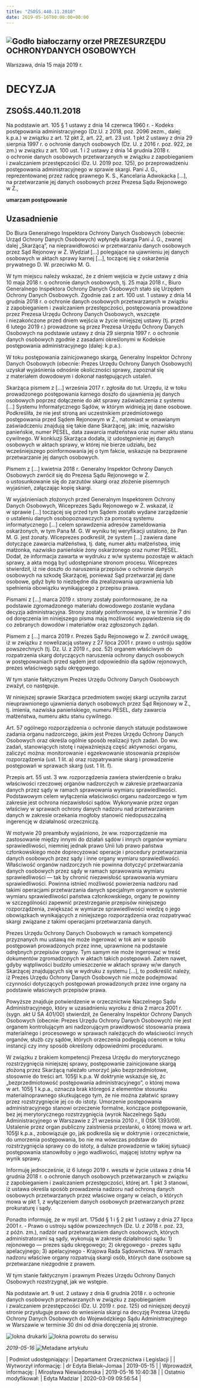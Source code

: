 ```yaml
---
title: "ZSOŚS.440.11.2018"
date: 2019-05-16T00:00:00+00:00
---
```



![Godło białoczarny orzeł](/bundles/app/img/orzeł2.png)
PREZESURZĘDU OCHRONYDANYCH OSOBOWYCH
------------------------------------




 Warszawa, dnia 15
 maja
 2019 r.
 


 DECYZJA
=========


ZSOŚS.440.11.2018
-----------------


Na podstawie art. 105 § 1 ustawy z dnia 14 czerwca 1960 r. - Kodeks postępowania administracyjnego (Dz.U. z 2018, poz. 2096 zezm., dalej: k.p.a.) w związku z art. 12 pkt 2, art. 22, art. 23 ust. 1 pkt 2 ustawy z dnia 29 sierpnia 1997 r. o ochronie danych osobowych (Dz. U. z 2016 r. poz. 922, ze zm.) w związku z art. 100 ust. 1 i 2 ustawy z dnia 14 grudnia 2018 r. o ochronie danych osobowych przetwarzanych w związku z zapobieganiem i zwalczaniem przestępczości (Dz. U. 2019 poz. 125), po przeprowadzeniu postępowania administracyjnego w sprawie skargi. Pani J. G., reprezentowanej przez radcę prawnego K. S., Kancelaria Adwokacka [...], na przetwarzanie jej danych osobowych przez Prezesa Sądu Rejonowego w Ż.,


**umarzam postępowanie**


**Uzasadnienie**
----------------


Do Biura Generalnego Inspektora Ochrony Danych Osobowych (obecnie: Urząd Ochrony Danych Osobowych) wpłynęła skarga Pani J. G., zwanej dalej „Skarżącą”, na nieprawidłowości w przetwarzaniu danych osobowych przez Sąd Rejonowy w Ż. Wydział [...] polegające na ujawnieniu jej danych osobowych w aktach sprawy karnej [...], toczącej się z oskarżenia prywatnego D. W. przeciwko M. G.


W tym miejscu należy wskazać, że z dniem wejścia w życie ustawy z dnia 10 maja 2018 r. o ochronie danych osobowych, tj. 25 maja 2018 r., Biuro Generalnego Inspektora Ochrony Danych Osobowych stało się Urzędem Ochrony Danych Osobowych. Zgodnie zaś z art. 100 ust. 1 ustawy z dnia 14 grudnia 2018 r. o ochronie danych osobowych przetwarzanych w związku z zapobieganiem i zwalczaniem przestępczości, postępowania prowadzone przez Prezesa Urzędu Ochrony Danych Osobowych, wszczęte i niezakończone przed dniem wejścia w życie niniejszej ustawy (tj. przed 6 lutego 2019 r.) prowadzone są przez Prezesa Urzędu Ochrony Danych Osobowych na podstawie ustawy z dnia 29 sierpnia 1997 r. o ochronie danych osobowych zgodnie z zasadami określonymi w Kodeksie postępowania administracyjnego (dalej: k.p.a.).


W toku postępowania zainicjowanego skargą, Generalny Inspektor Ochrony Danych Osobowych (obecnie: Prezes Urzędu Ochrony Danych Osobowych) uzyskał wyjaśnienia odnośnie okoliczności sprawy, zapoznał się z materiałem dowodowym i dokonał następujących ustaleń.


Skarżąca pismem z [...] września 2017 r. zgłosiła do tut. Urzędu, iż w toku prowadzonego postępowania karnego doszło do ujawnienia jej danych osobowych poprzez dołączenie do akt sprawy zaświadczenia z systemu [...] Systemu Informatycznego Sądów, w którym widnieją jej dane osobowe. Podkreśliła, że nie jest stroną ani uczestnikiem przedmiotowego postępowania przed Sądem Rejonowym w Ż., natomiast w omawianym zaświadczeniu znajdują się takie dane Skarżącej, jak: imię, nazwisko panieńskie, numer PESEL, data zawarcia małżeństwa oraz numer aktu stanu cywilnego. W konkluzji Skarżąca dodała, iż udostępnienie jej danych osobowych w aktach sprawy, w której nie bierze udziału, bez wcześniejszego poinformowania jej o tym fakcie, wskazuje na bezprawne przetwarzanie jej danych osobowych.


Pismem z [...] kwietnia 2018 r. Generalny Inspektor Ochrony Danych Osobowych zwrócił się do Prezesa Sądu Rejonowego w Ż. o ustosunkowanie się do zarzutów skargi oraz złożenie pisemnych wyjaśnień, załączając kopię skargi.


W wyjaśnieniach złożonych przed Generalnym Inspektorem Ochrony Danych Osobowych, Wiceprezes Sądu Rejonowego w Ż. wskazał, iż w sprawie [...] toczącej się przed tym Sądem zostało wydane zarządzenie o ustaleniu danych osobopoznawczych za pomocą systemu informatycznego [...] celem sprawdzenia adresów zameldowania oskarżonych, w tym Pana M. G. W wyniku tej weryfikacji ustalono, że Pan M. G. jest żonaty. Wiceprezes podkreślił, że system [...] zawiera dane dotyczące zawarcia małżeństwa, tj. datę, numer aktu małżeństwa, imię małżonka, nazwisko panieńskie żony oskarżonego oraz numer PESEL. Dodał, że informacja zawarta w wydruku z w/w systemu pozostaje w aktach sprawy, a akta mogą być udostępniane stronom procesu. Wiceprezes stwierdził, iż nie doszło do naruszenia przepisów o ochronie danych osobowych na szkodę Skarżącej, ponieważ Sąd przetwarzał jej dane osobowe, gdyż było to niezbędne dla zrealizowania uprawnienia lub spełnienia obowiązku wynikającego z przepisu prawa.


Pismami z [...] marca 2019 r. strony zostały poinformowane, że na podstawie zgromadzonego materiału dowodowego zostanie wydana decyzja administracyjna. Strony zostały poinformowane, iż w terminie 7 dni od doręczenia im niniejszego pisma mają możliwość wypowiedzenia się do co zebranych dowodów i materiałów oraz zgłoszonych żądań.


Pismem z [...] marca 2019 r. Prezes Sądu Rejonowego w Ż. zwrócił uwagę, iż w związku z nowelizacją ustawy z 27 lipca 2001 r. prawo o ustroju sądów powszechnych (tj. Dz. U. z 2019 r., poz. 52) organem właściwym do rozpatrzenia skarg dotyczących naruszenia ochrony danych osobowych w postępowaniach przed sądem jest odpowiednio dla sądów rejonowych, prezes właściwego sądu okręgowego.


W tym stanie faktycznym Prezes Urzędu Ochrony Danych Osobowych zważył, co następuje.


W niniejszej sprawie Skarżąca przedmiotem swojej skargi uczyniła zarzut nieuprawnionego ujawnienia danych osobowych przez Sąd Rejonowy w Ż., tj. imienia, nazwiska panieńskiego, numeru PESEL, daty zawarcia małżeństwa, numeru aktu stanu cywilnego.


Art. 57 ogólnego rozporządzenia o ochronie danych statuuje podstawowe zadania organu nadzorczego, jakim jest Prezes Urzędu Ochrony Danych Osobowych oraz określa ogólnie sposób realizacji tych zadań. Do ww. zadań, stanowiących istotę i najważniejszą część aktywności organu, zaliczyć można: monitorowanie i egzekwowanie stosowania przepisów rozporządzenia (ust. 1 lit. a) oraz rozpatrywanie skarg i prowadzenie postępowań w sprawach skarg (ust. 1 lit. f).


Przepis art. 55 ust. 3 ww. rozporządzenia zawiera stwierdzenie o braku właściwości rzeczowej organów nadzorczych w zakresie przetwarzania danych przez sądy w ramach sprawowania wymiaru sprawiedliwości. Podstawowym celem wyłączenia właściwości organu nadzorczego w tym zakresie jest ochrona niezawisłości sądów. Wykonywanie przez organ właściwy w sprawach ochrony danych nadzoru nad przetwarzaniem danych w zakresie orzekania mogłoby stanowić niedopuszczalną ingerencję w działalność orzeczniczą.


W motywie 20 preambuły wyjaśniono, że ww. rozporządzenie ma zastosowanie między innymi do działań sądów i innych organów wymiaru sprawiedliwości, niemniej jednak prawo Unii lub prawo państwa członkowskiego może doprecyzować operacje i procedury przetwarzania danych osobowych przez sądy i inne organy wymiaru sprawiedliwości. Właściwość organów nadzorczych nie powinna dotyczyć przetwarzania danych osobowych przez sądy w ramach sprawowania wymiaru sprawiedliwości — tak by chronić niezawisłość sprawowania wymiaru sprawiedliwości. Powinna istnieć możliwość powierzenia nadzoru nad takimi operacjami przetwarzania danych specjalnym organom w systemie wymiaru sprawiedliwości państwa członkowskiego, organy te powinny w szczególności zapewnić przestrzeganie przepisów niniejszego rozporządzenia, zwiększać w wymiarze sprawiedliwości wiedzę o jego obowiązkach wynikających z niniejszego rozporządzenia oraz rozpatrywać skargi związane z takimi operacjami przetwarzania danych.


Prezes Urzędu Ochrony Danych Osobowych w ramach kompetencji przyznanych mu ustawą nie może ingerować w tok ani w sposób postępowań prowadzonych przez inne, uprawnione na podstawie odrębnych przepisów organy. Tym samym nie może ingerować w treść dokumentów zgromadzonych w aktach takich postępowań. Zatem nawet, gdyby wątpliwości budziło umieszczenie w aktach sprawy w/w danych Skarżącej znajdujących się w wydruku z systemu [...], to podkreślić należy, iż Prezes Urzędu Ochrony Danych Osobowych nie może podejmować czynności dotyczących postępowań prowadzonych przez inne organy na podstawie właściwych przepisów prawa.


Powyższe znajduje potwierdzenie w orzecznictwie Naczelnego Sądu Administracyjnego, który w uzasadnieniu wyroku z dnia 2 marca 2001 r. (sygn. akt U SA 401/00) stwierdził, że Generalny Inspektor Ochrony Danych Osobowych (obecnie: Prezes Urzędu Ochrony Danych Osobowych) nie jest organem kontrolującym ani nadzorującym prawidłowość stosowania prawa materialnego i procesowego w sprawach należących do właściwości innych organów, służb czy sądów, których orzeczenia podlegają ocenom w toku instancji czy inny sposób określony odpowiednimi procedurami.


W związku z brakiem kompetencji Prezesa Urzędu do merytorycznego rozstrzygnięcia niniejszej sprawy, postępowanie zainicjowane skargą złożoną przez Skarżącą należało umorzyć jako bezprzedmiotowe, stosownie do treści art. 105§l k.p.a. W doktrynie wskazuje się, żc „bezprzedmiotowość postępowania administracyjnego”, o której mowa w art. 105§ 1 k.p.a., oznacza brak któregoś z elementów stosunku materialnoprawnego skutkującego tym, że nie można załatwić sprawy przez rozstrzygnięcie jej co do istoty. Umorzenie postępowania administracyjnego stanowi orzeczenie formalne, kończące postępowanie, bez jej merytorycznego rozstrzygnięcia (wyrok Naczelnego Sądu Administracyjnego w Warszawie z 21 września 2010 r., II OSK 1393/09). Ustalenie przez organ publiczny zaistnienia przesłanki, o której mowa w art. 105§l k.p.a., zobowiązuje go, jak podkreśla się w doktrynie i orzecznictwie, do umorzenia postępowania, bo nie ma wówczas podstaw do rozstrzygnięcia sprawy co do istoty, a dalsze prowadzenie w takiej sytuacji postępowania stanowiłoby o jego wadliwości, mającej istotny wpływ na wynik sprawy.


Informuję jednocześnie, iż 6 lutego 2019 r. weszła w życie ustawa z dnia 14 grudnia 2018 r. o ochronie danych osobowych przetwarzanych w związku z zapobieganiem i zwalczaniem przestępczości, której art. 1 pkt 3 stanowi, iż ustawa określa sposób prowadzenia nadzoru nad ochroną danych osobowych przetwarzanych przez właściwe organy w celach, o których mowa w pkt 1, z wyłączeniem danych osobowych przetwarzanych przez prokuraturę i sądy.


Ponadto informuję, że w myśl art. 175dd § 1 i § 2 pkt 1 ustawy z dnia 27 lipca 2001 r. - Prawo o ustroju sądów powszechnych (Dz. U. z 2018 r. poz. 23, z późn. zm.), nadzór nad przetwarzaniem danych osobowych, których administratorami są sądy, wykonują w zakresie działalności sądu: 1) rejonowego — prezes sądu okręgowego; 2) okręgowego - prezes sądu apelacyjnego; 3) apelacyjnego - Krajowa Rada Sądownictwa. W ramach nadzoru właściwe organy rozpatrują skargi osób, których dane osobowe są przetwarzane niezgodnie z prawem.


W tym stanie faktycznym i prawnym Prezes Urzędu Ochrony Danych Osobowych rozstrzygnął, jak we wstępie.


Na podstawie art. 9 ust. 2 ustawy z dnia 6 grudnia 2018 r. o ochronie danych osobowych przetwarzanych w związku z zapobieganiem i zwalczaniem przestępczości (Dz. U. 2019 r. poz. 125) od niniejszej decyzji stronie przysługuje prawo do wniesienia skargi na decyzję Prezesa Urzędu Ochrony Danych Osobowych do Wojewódzkiego Sądu Administracyjnego w Warszawie w terminie 30 dni od dnia doręczenia jej stronie.



![Iokna drukarki](/bundles/app/img/ico/print.svg "Kliknij aby zobaczyć wersję do wydruku.")
![Iokna powrotu do serwisu](/bundles/app/img/ico/back.svg "Kliknij aby wrócić do normalnej wersji serwisu.")


*2019-05-16*
![Metadane artykułu](/bundles/app/img/metadane-s3.png "Metadane artykułu")




| Podmiot udostępniający: | Departament Orzecznictwa i Legislacji |
| Wytworzył informację: | dr Edyta Bielak–Jomaa | 2019-05-15 |
| Wprowadził‚ informację: | Mirosława Niewiadomska | 2019-05-16 10:40:38 |
| Ostatnio modyfikował: | Edyta Madziar | 2020-03-09 09:56:54 |


